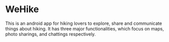 # WeHike
This is an android app for hiking lovers to explore, share and communicate things about hiking. It has three major functionalities, which focus on maps, photo sharings, and chattings respectively.
